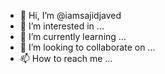- 👋 Hi, I’m @iamsajidjaved
- 👀 I’m interested in ...
- 🌱 I’m currently learning ...
- 💞️ I’m looking to collaborate on ...
- 📫 How to reach me ...

<!---
iamsajidjaved/iamsajidjaved is a ✨ special ✨ repository because its `README.md` (this file) appears on your GitHub profile.
You can click the Preview link to take a look at your changes.
--->
